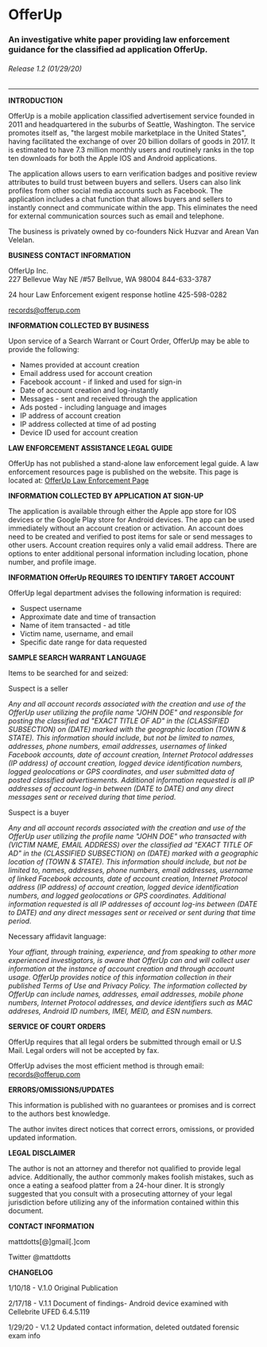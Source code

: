 # OfferUp

### An investigative white paper providing law enforcement guidance for the classified ad application OfferUp.

###### Release 1.2 \(01/29/20\)
___
**INTRODUCTION**    

OfferUp is a mobile application classified advertisement service founded in 2011 and headquartered in the suburbs of Seattle, Washington.  The service promotes itself as, "the largest mobile marketplace in the United States", having facilitated the exchange of over 20 billion dollars of goods in 2017.  It is estimated to have 7.3 million monthly users and routinely ranks in the top ten downloads for both the Apple IOS and Android applications.  

The application allows users to earn verification badges and positive review attributes to build trust between buyers and sellers.  Users can also link profiles from other social media accounts such as Facebook.  The application includes a chat function that allows buyers and sellers to instantly connect and communicate within the app.  This eliminates the need for external communication sources such as email and telephone.  

The business is privately owned by co-founders Nick Huzvar and Arean Van Velelan.  

**BUSINESS CONTACT INFORMATION**    

OfferUp Inc.  
227 Bellevue Way NE
/#57
Bellvue, WA 98004 
844-633-3787

24 hour Law Enforcement exigent response hotline 425-598-0282

<records@offerup.com>   

**INFORMATION COLLECTED BY BUSINESS**  

Upon service of a Search Warrant or Court Order, OfferUp may be able to provide the following:

* Names provided at account creation
* Email address used for account creation
* Facebook account - if linked and used for sign-in
* Date of account creation and log-instantly
* Messages - sent and received through the application
* Ads posted - including language and images
* IP address of account creation
* IP address collected at time of ad posting
* Device ID used for account creation  

**LAW ENFORCEMENT ASSISTANCE LEGAL GUIDE**   

OfferUp has not published a stand-alone law enforcement legal guide.  A law enforcement resources page is published on the website.  This page is located at: [OfferUp Law Enforcement Page](https://ask.offerup.com/Trust-Safety/Resources/887967481/Law-Enforcement-Resources.htm)    

**INFORMATION COLLECTED BY APPLICATION AT SIGN-UP**   

The application is available through either the Apple app store for IOS devices or the Google Play store for Android devices.  The app can be used immediately without an account creation or activation.  An account does need to be created and verified to post items for sale or send messages to other users.  Account creation requires only a valid email address.  There are options to enter additional personal information including location, phone number, and profile image.  

**INFORMATION OfferUp REQUIRES TO IDENTIFY TARGET ACCOUNT**    

OfferUp legal department advises the following information is required:    

* Suspect username  
* Approximate date and time of transaction
* Name of item transacted - ad title   
* Victim name, username, and email  
* Specific date range for data requested  

**SAMPLE SEARCH WARRANT LANGUAGE**    

Items to be searched for and seized:

Suspect is a seller  

*Any and all account records associated with the creation and use of the OfferUp user utilizing the profile name "JOHN DOE" and responsible for posting the classified ad "EXACT TITLE OF AD" in the \(CLASSIFIED SUBSECTION\) on \(DATE\) marked with the geographic location \(TOWN & STATE\). This information should include, but not be limited to names, addresses, phone numbers, email addresses, usernames of linked Facebook accounts, date of account creation, Internet Protocol addresses \(IP address\) of account creation, logged device identification numbers, logged geolocations or GPS coordinates, and user submitted data of posted classified advertisements.  Additional information requested is all IP addresses of account log-in between \(DATE to DATE\) and any direct messages sent or received during that time period.*  

Suspect is a buyer

*Any and all account records associated with the creation and use of the OfferUp user utilizing the profile name "JOHN DOE" who transacted with \(VICTIM NAME, EMAIL ADDRESS\) over the classified ad "EXACT TITLE OF AD" in the \(CLASSIFIED SUBSECTION\) on \(DATE\) marked with a geographic location of \(TOWN & STATE\).  This information should include, but not be limited to, names, addresses, phone numbers, email addresses, username of linked Facebook accounts, date of account creation, Internet Protocol address \(IP address\) of account creation, logged device identification numbers, and logged geolocations or GPS coordinates.  Additional information requested is all IP addresses of account log-ins between \(DATE to DATE\) and any direct messages sent or received or sent during that time period.*  

Necessary affidavit language:

*Your affiant, through training, experience, and from speaking to other more experienced investigators, is aware that OfferUp can and will collect user information at the instance of account creation and through account usage. OfferUp provides notice of this information collection in their published Terms of Use and Privacy Policy.  The information collected by OfferUp can include names, addresses, email addresses, mobile phone numbers, Internet Protocol addresses, and device identifiers such as MAC addreses, Android ID numbers, IMEI, MEID, and ESN numbers.*  

**SERVICE OF COURT ORDERS**  

OfferUp requires that all legal orders be submitted through email or U.S Mail.  Legal orders will not be accepted by fax.  

OfferUp advises the most efficient method is through email: <records@offerup.com>     

**ERRORS/OMISSIONS/UPDATES**  

This information is published with no guarantees or promises and is correct to the authors best knowledge.  

The author invites direct notices that correct errors, omissions, or provided updated information.  

**LEGAL DISCLAIMER**  

The author is not an attorney and therefor not qualified to provide legal advice.  Additionally, the author commonly makes foolish mistakes, such as once a eating a seafood platter from a 24-hour diner.  It is strongly suggested that you consult with a prosecuting attorney of your legal jurisdiction before utilizing any of the information contained within this document.  

**CONTACT INFORMATION**  

 mattdotts[@]gmail[.]com   

 Twitter \@mattdotts

 **CHANGELOG**  

 1/10/18 - V.1.0 Original Publication  

 2/17/18 - V.1.1 Document of findings- Android device examined with Cellebrite UFED 6.4.5.119  

 1/29/20 - V.1.2 Updated contact information, deleted outdated forensic exam info

